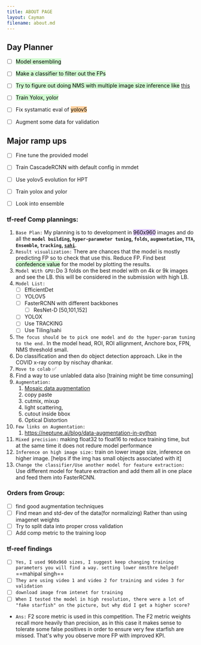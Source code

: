 ```yaml
---
title: ABOUT PAGE
layout: Cayman
filename: about.md
--- 
```


## Day Planner

- [ ] <mark style="background: #BBFABBA6;">Model ensembling</mark> 
- [ ] <mark style="background: #BBFABBA6;">Make a classifier to filter out the FPs</mark> 
- [ ] <mark style="background: #BBFABBA6;">Try to figure out doing NMS with multiple image size inference like</mark> [this](https://www.kaggle.com/nicksergievskiy/cots-ens-yolov5-submission-scoring-error) 
- [ ] <mark style="background: #BBFABBA6;">Train Yolox, yolor</mark> 
- [ ] Fix systamatic eval of <mark style="background: #FFB86CA6;">yolov5</mark> 
- [ ] Augment some data for validation


## Major ramp ups
- [ ] Fine tune the provided model
- [ ] Train CascadeRCNN with default config in mmdet
- [ ] Use yolov5 evolution for HPT
- [ ] Train yolox and yolor
- [ ] Look into ensemble




### tf-reef Comp plannings:
1. `Base Plan:`   My planning is to to development in <mark style="background: #D2B3FFA6;">960x960</mark> images and do all the **`model building`, `hyper-parameter tuning`, `folds`, `augmentation`, `TTA`, `Ensemble`, `tracking`, [`sahi`](https://github.com/obss/sahi)**.
2. `Result visualization:` There are chances that the model is mostly predicting FP so to check that use this. Reduce FP. Find best <mark style="background: #BBFABBA6;">confedence value</mark> for the model by plotting the results. 
3. `Model With GPU:`Do 3 folds on the best model with on 4k or 9k images and see the LB. this will be considered in the submission with high LB.
4. `Model List:`
	- [ ] EfficientDet
	- [ ] YOLOV5
	- [ ] FasterRCNN with different backbones
		- [ ] ResNet-D [50,101,152]
	- [ ] YOLOX
	- [ ] Use TRACKING
	- [ ] Use Tiling/sahi
5. `The focus should be to pick one model and do the hyper-param tuning to the end.` In the model head, ROI, ROI allignment, Anchore box, FPN, NMS threshold small.
6. Do classification and then do object detection approach. Like in the COVID x-ray comp by nischay dhankar.
7. `Move to colab` ✅
8. Find a way to use unlabled data also [training might be time consuming]
9. `Augmentation:` 
	1. [Mosaic data augmentation](https://blog.roboflow.com/yolov4-data-augmentation/)
	2. copy paste
	3. cutmix, mixup
	4. light scattering, 
	5. cutout inside bbox
	6. Optical Distortion
10. `Few links on Augmentation:` 
	1. https://neptune.ai/blog/data-augmentation-in-python
11. `Mixed precision:` making float32 to float16 to reduce training time, but at the same time it does not redure model performance 
12. `Inference on high image size:` train on lower image size, inference on higher image. [helps if the img has small objects associated with it]
13. `Change the classifier/Use another model for feature extraction:` Use different model for feature extraction and add them all in one place and feed them into FasterRCNN.

### Orders from Group:
- [ ] find good augmentation techniques
- [ ] Find mean and std-dev of the data(for normalizing) Rather than using imagenet weights
- [ ] Try to split data into proper cross validation
- [ ] Add comp metric to the training loop

### tf-reef findings
- [ ] `Yes, I used 960x960 sizes, I suggest keep changing training parameters you will find a way. setting lower nmsthre helped!` ==mahipal singh==
- [ ] `They are using video 1 and video 2 for training and video 3 for validation`
- [ ] `download image from intenet for training`
- [ ] `When I tested the model in high resolution, there were a lot of "fake starfish" on the picture, but why did I get a higher score?`
 - `Ans:` F2 score metric is used in this competition. The F2 metric weights recall more heavily than precision, as in this case it makes sense to tolerate some false positives in order to ensure very few starfish are missed. That's why you observe more FP with improved KPI.
